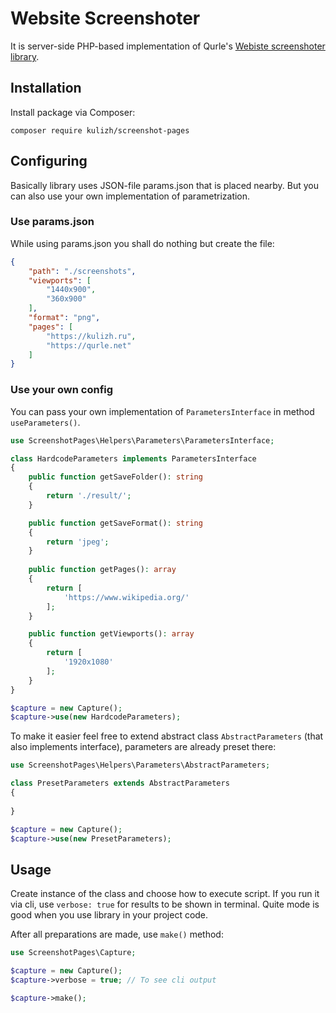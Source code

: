 # Website Screenshoter
It is server-side PHP-based implementation of Qurle's [Webiste screenshoter library](https://github.com/qurle/screenshot-pages).

## Installation 
Install package via Composer:
```shell
composer require kulizh/screenshot-pages
```

## Configuring
Basically library uses JSON-file params.json that is placed nearby. But you can also use your own implementation of parametrization. 

### Use params.json
While using params.json you shall do nothing but create the file:
```json
{
    "path": "./screenshots",
    "viewports": [
        "1440x900",
        "360x900"
    ],
    "format": "png",
    "pages": [
        "https://kulizh.ru",
        "https://qurle.net"
    ]
}
```

### Use your own config
You can pass your own implementation of `ParametersInterface` in method `useParameters()`. 
```php 
use ScreenshotPages\Helpers\Parameters\ParametersInterface;

class HardcodeParameters implements ParametersInterface
{
    public function getSaveFolder(): string
    {
    	return './result/';
    }

    public function getSaveFormat(): string
    {
    	return 'jpeg';
    }
    
    public function getPages(): array
    {
    	return [
    		'https://www.wikipedia.org/'
    	];
	}

    public function getViewports(): array
    {
    	return [
    		'1920x1080'
    	];
	}
}

$capture = new Capture();
$capture->use(new HardcodeParameters);

```

To make it easier feel free to extend abstract class `AbstractParameters` (that also implements interface), parameters are already preset there:

```php
use ScreenshotPages\Helpers\Parameters\AbstractParameters;

class PresetParameters extends AbstractParameters
{
	
}

$capture = new Capture();
$capture->use(new PresetParameters);
```

## Usage
Create instance of the class and choose how to execute script. If you run it via cli, use `verbose: true` for results to be shown in terminal. Quite mode is good when you use library in your project code.

After all preparations are made, use `make()` method:
```php
use ScreenshotPages\Capture;

$capture = new Capture();
$capture->verbose = true; // To see cli output

$capture->make();
```